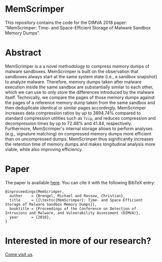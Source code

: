 # MemScrimper
This repository contains the code for the DIMVA 2018 paper: "MemScrimper: Time- and Space-Efficient Storage of Malware Sandbox Memory Dumps".

# Abstract
MemScrimper is a a novel methodology to compress memory dumps of malware sandboxes. MemScrimper is built on the observation that sandboxes always start at the same system state (i.e., a sandbox snapshot) to analyze malware. Therefore, memory dumps taken after malware execution inside the same sandbox are substantially similar to each other, which we can use to only store the differences introduced by the malware itself. Technically, we compare the pages of those memory dumps against the pages of a reference memory dump taken from the same sandbox and then deduplicate identical or similar pages accordingly. MemScrimper increases data compression ratios by up to 3894.74% compared to standard compression utilities such as `7zip`, and reduces compression and decompression times by up to 72.48% and 41.44, respectively. Furthermore, MemScrimper's internal storage allows to perform analyses (e.g., signature matching) on compressed memory dumps more efficient than on uncompressed dumps. MemScrimper thus significantly increases the retention time of memory dumps and makes longitudinal analysis more viable, while also improving efficiency.

# Paper
The paper is available [here](https://christian-rossow.de/publications/memscrimper-dimva2018.pdf). You can cite it with the following BibTeX entry:
```
@inproceedings{MemScrimper,
  author    = {Brengel, Michael and Rossow, Christian},
  title     = {{\textsc{MemScrimper}: Time- and Space-Efficient Storage of Malware Sandbox Memory Dumps}},
  booktitle = {Proceedings of the Conference on Detection of Intrusions and Malware, and Vulnerability Assessment (DIMVA)},
  year      = {2018},
}
```

# Interested in more of our research?
[Come visit us](http://syssec.mmci.uni-saarland.de/).
